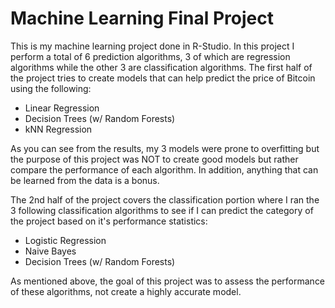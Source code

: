 # Machine Learning Final Project

This is my machine learning project done in R-Studio. In this project I perform a total of 6 prediction algorithms, 3 of which are regression algorithms while the other 3 are classification algorithms. The first half of the project tries to create models that can help predict the price of Bitcoin using the following:

- Linear Regression
- Decision Trees (w/ Random Forests)
- kNN Regression

As you can see from the results, my 3 models were prone to overfitting but the purpose of this project was NOT to create good models but rather compare the performance of each algorithm. In addition, anything that can be learned from the data is a bonus.

The 2nd half of the project covers the classification portion where I ran the 3 following classification algorithms to see if I can predict the category of the project based on it's performance statistics:

- Logistic Regression
- Naive Bayes
- Decision Trees (w/ Random Forests)

As mentioned above, the goal of this project was to assess the performance of these algorithms, not create a highly accurate model.
